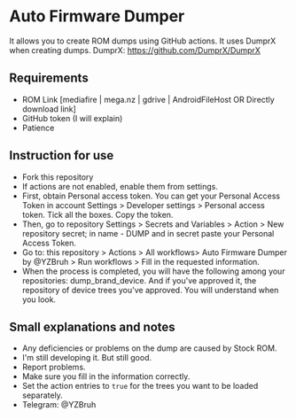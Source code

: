 # Auto Firmware Dumper
It allows you to create ROM dumps using GitHub actions. It uses DumprX when creating dumps.
DumprX: https://github.com/DumprX/DumprX

## Requirements
- ROM Link [mediafire | mega.nz | gdrive | AndroidFileHost OR Directly download link]
- GitHub token (I will explain)
- Patience

## Instruction for use
- Fork this repository
- If actions are not enabled, enable them from settings.
- First, obtain Personal access token. You can get your Personal Access Token in account Settings > Developer settings > Personal access token. Tick ​​all the boxes. Copy the token.
- Then, go to repository Settings > Secrets and Variables > Action > New repository secret; in name - DUMP and in secret paste your Personal Access Token.
- Go to: this repository > Actions > All workflows> Auto Firmware Dumper by @YZBruh > Run workflows > Fill in the requested information.
- When the process is completed, you will have the following among your repositories: dump_brand_device. And if you've approved it, the repository of device trees you've approved. You will understand when you look.

## Small explanations and notes
- Any deficiencies or problems on the dump are caused by Stock ROM.
- I'm still developing it. But still good.
- Report problems.
- Make sure you fill in the information correctly.
- Set the action entries to `true` for the trees you want to be loaded separately.
- Telegram: @YZBruh

